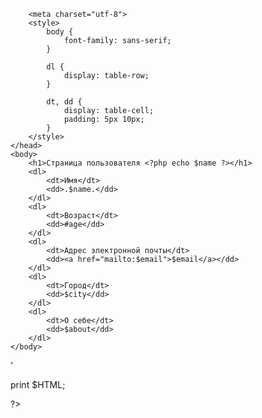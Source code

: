 <?php

$header = 'Страница пользователя ';
$name = 'Константин';
$age = '31';
$email = 'kanstantsin.litvin@gmail.com';
$city = 'Брест';
$about = 'продавец-консультант';

$HTML = '<html lang="ru">
    <head>
        <title><?php echo $name. - .$about?></title>
        <meta charset="utf-8">
        <style>
            body {
                font-family: sans-serif;  
            }
            
            dl {
                display: table-row;
            }
            
            dt, dd {
                display: table-cell;
                padding: 5px 10px;
            }
        </style>
    </head>
    <body>
        <h1>Страница пользователя <?php echo $name ?></h1>
        <dl>
            <dt>Имя</dt>
            <dd>.$name.</dd>
        </dl>
        <dl>
            <dt>Возраст</dt>
            <dd>#age</dd>
        </dl>
        <dl>
            <dt>Адрес электронной почты</dt>
            <dd><a href="mailto:$email">$email</a></dd>
        </dl>
        <dl>
            <dt>Город</dt>
            <dd>$city</dd>
        </dl>
        <dl>
            <dt>О себе</dt>
            <dd>$about</dd>
        </dl>
    </body>
</html>'

print $HTML;

?>
